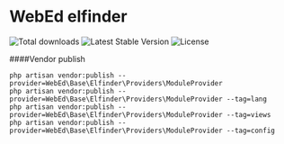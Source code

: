 # WebEd elfinder
![Total downloads](https://poser.pugx.org/sgsoft-studio/elfinder/d/total.svg)
![Latest Stable Version](https://poser.pugx.org/sgsoft-studio/elfinder/v/stable.svg)
![License](https://poser.pugx.org/sgsoft-studio/elfinder/license.svg)

####Vendor publish
```
php artisan vendor:publish --provider=WebEd\Base\Elfinder\Providers\ModuleProvider
php artisan vendor:publish --provider=WebEd\Base\Elfinder\Providers\ModuleProvider --tag=lang
php artisan vendor:publish --provider=WebEd\Base\Elfinder\Providers\ModuleProvider --tag=views
php artisan vendor:publish --provider=WebEd\Base\Elfinder\Providers\ModuleProvider --tag=config
```
